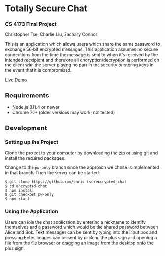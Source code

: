 # Totally Secure Chat

### CS 4173 Final Project
Christopher Tse, Charlie Liu, Zachary Connor

This is an application which allows users which share the same password to exchange 56-bit encrypted messages. This application assumes no secure connections from the time the message is sent to when it's received by the intended receipient and therefore all encryption/decryption is performed on the client with the server playing no part in the security or storing keys in the event that it is compromised.

[Live Demo](https://cs4173chat.herokuapp.com)

## Requirements
* Node.js 8.11.4 or newer
* Chrome 70+ (older versions may work; not tested)

## Development

### Setting up the Project

Clone the project to your computer by downloading the zip or using git and install the required packages.

Change to the `pw-only` branch since the approach we chose is implemented in that branch. Then the server can be started:  
```
$ git clone https://github.com/chris-tse/encrypted-chat
$ cd encrypted-chat
$ npm install
$ git checkout pw-only
$ npm start
```

### Using the Application

Users can join the chat application by entering a nickname to identify themselves and a password which would be the shared password between Alice and Bob. Text messages can be sent by typing into the input box and pressing Enter. Images can be sent by clicking the plus sign and opening a file from the file browser or dragging an image from the desktop onto the plus sign. 